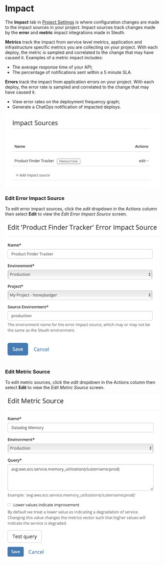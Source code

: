 # Impact

The **Impact** tab in [Project Settings](./) is where configuration changes are made to the impact  sources in your project. Impact sources track changes made by the **error** and **metric** impact integrations made in Sleuth. 

**Metrics** track the impact from service level metrics, application and infrastructure specific metrics you are collecting on your project. With each deploy, the metric is sampled and correlated to the change that may have caused it. Examples of a metric impact includes:

* The average response time of your API;
* The percentage of notifications sent within a 5 minute SLA. 

**Errors** track the impact from application errors on your project. With each deploy, the error rate is sampled and correlated to the change that may have caused it. 

* View error rates on the deployment frequency graph; 
* Generate a ChatOps notification of impacted deploys. 

![](../../.gitbook/assets/impact.png)

### Edit Error Impact Source

To edit error impact sources, click the _edit_ dropdown in the Actions column then select **Edit** to view the _Edit Error Impact_ _Source_ screen.

![](../../.gitbook/assets/edit-error-impact-source.png)

### Edit Metric Source

To edit metric sources, click the _edit_ dropdown in the Actions column then select **Edit** to view the _Edit Metric_ _Source_ screen.

![](../../.gitbook/assets/edit-metric-impact-source.png)

